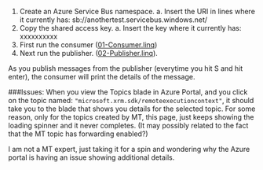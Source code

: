 1. Create an Azure Service Bus namespace. 
   a. Insert the URI in lines where it currently has: sb://anothertest.servicebus.windows.net/
2. Copy the shared access key.
   a. Insert the key where it currently has: xxxxxxxxxx
3. First run the consumer ([01-Consumer.linq](https://github.com/rajrao/LinqPadSamples/blob/master/MassTransit-ASB/01-QuickStart/01-Consumer.linq]))
4. Next run the publisher. ([02-Publisher.linq](https://github.com/rajrao/LinqPadSamples/blob/master/MassTransit-ASB/01-QuickStart/01-Consumer.linq])).

As you publish messages from the publisher (everytime you hit S and hit enter), the consumer will print the details of the message.

###Issues:
When you view the Topics blade in Azure Portal, and you click on the topic named: `"microsoft.xrm.sdk/remoteexecutioncontext"`, it should take you to the blade that shows you details for the selected topic. For some reason, only for the topics created by MT, this page, just keeps showing the loading spinner and it never completes. (It may possibly related to the fact that the MT topic has forwarding enabled?)

I am not a MT expert, just taking it for a spin and wondering why the Azure portal is having an issue showing additional details.
